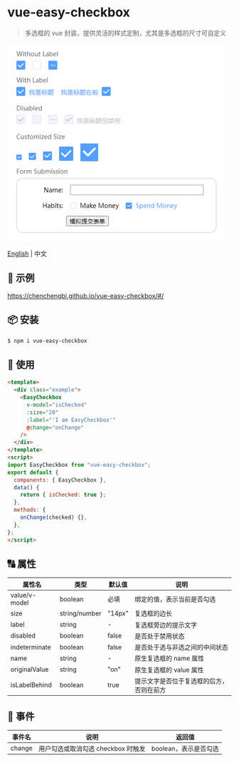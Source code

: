 # vue-easy-checkbox

> 多选框的 vue 封装，提供灵活的样式定制，尤其是多选框的尺寸可自定义

![效果图1](https://raw.githubusercontent.com/ChenChengbi/vue-easy-checkbox/master/screenshot/demo-snapshot.png)

[English](./README.en-US.md) | 中文

## 🌰 示例
https://chenchengbi.github.io/vue-easy-checkbox/#/

## 📦 安装
``` bash
$ npm i vue-easy-checkbox
```

## 🔨 使用
```html
<template>
  <div class="example">
    <EasyCheckbox
      v-model="isChecked"
      :size="20"
      :label="'I am EasyCheckbox'"
      @change="onChange"
    />
  </div>
</template>
<script>
import EasyCheckbox from "vue-easy-checkbox";
export default {
  components: { EasyCheckbox },
  data() {
    return { isChecked: true };
  },
  methods: {
    onChange(checked) {},
  },
};
</script>
```

## 🔠 属性
| 属性名        | 类型          | 默认值 | 说明                                     |
|---------------|---------------|--------|------------------------------------------|
| value/v-model | boolean       | 必填   | 绑定的值，表示当前是否勾选               |
| size          | string/number | "14px" | 复选框的边长                             |
| label         | string        | -      | 复选框旁边的提示文字                     |
| disabled      | boolean       | false  | 是否处于禁用状态                         |
| indeterminate | boolean       | false  | 是否处于选与非选之间的中间状态           |
| name          | string        | -      | 原生复选框的 name 属性                   |
| originalValue | string        | "on"   | 原生复选框的 value 属性                  |
| isLabelBehind | boolean       | true   | 提示文字是否位于复选框的后方，否则在前方 |

## 🎺 事件
| 事件名 | 说明                               | 返回值                |
|--------|------------------------------------|-----------------------|
| change | 用户勾选或取消勾选 checkbox 时触发 | boolean，表示是否勾选 |